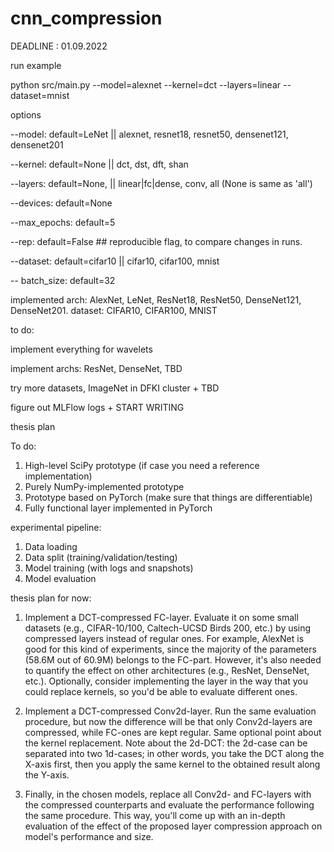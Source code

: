 # cnn_compression
DEADLINE : 01.09.2022

run example 

python src/main.py --model=alexnet --kernel=dct --layers=linear --dataset=mnist

options

--model: default=LeNet || alexnet, resnet18, resnet50, densenet121, densenet201

--kernel:  default=None || dct, dst, dft, shan

--layers:  default=None, || linear|fc|dense, conv, all (None is same as 'all')

--devices: default=None

--max_epochs: default=5

--rep: default=False ## reproducible flag, to compare changes in runs. 

--dataset: default=cifar10 || cifar10, cifar100, mnist

-- batch_size: default=32



implemented arch: AlexNet, LeNet, ResNet18, ResNet50, DenseNet121, DenseNet201. dataset: CIFAR10, CIFAR100, MNIST

to do: 

implement everything for wavelets


implement archs: ResNet, DenseNet, TBD


try more datasets, ImageNet in DFKI cluster + TBD


figure out MLFlow logs + START WRITING



thesis plan


To do:
1. High-level SciPy prototype (if case you need a reference implementation)
2. Purely NumPy-implemented prototype
3. Prototype based on PyTorch (make sure that things are differentiable)
4. Fully functional layer implemented in PyTorch

experimental pipeline:
1. Data loading
2. Data split (training/validation/testing)
3. Model training (with logs and snapshots)
4. Model evaluation

thesis plan for now:
1) Implement a DCT-compressed FC-layer. Evaluate it on some small datasets (e.g., CIFAR-10/100, Caltech-UCSD Birds 200, etc.) by using compressed layers instead of regular ones. For example, AlexNet is good for this kind of experiments, since the majority of the parameters (58.6M out of 60.9M) belongs to the FC-part. However, it's also needed to quantify the effect on other architectures (e.g., ResNet, DenseNet, etc.). Optionally, consider implementing the layer in the way that you could replace kernels, so you'd be able to evaluate different ones.

2) Implement a DCT-compressed Conv2d-layer. Run the same evaluation procedure, but now the difference will be that only Conv2d-layers are compressed, while FC-ones are kept regular. Same optional point about the kernel replacement. Note about the 2d-DCT: the 2d-case can be separated into two 1d-cases; in other words, you take the DCT along the X-axis first, then you apply the same kernel to the obtained result along the Y-axis.

3) Finally, in the chosen models, replace all Conv2d- and FC-layers with the compressed counterparts and evaluate the performance following the same procedure. This way, you'll come up with an in-depth evaluation of the effect of the proposed layer compression approach on model's performance and size.
